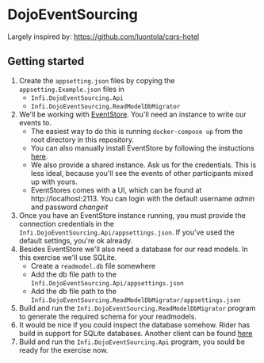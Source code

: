 # DojoEventSourcing
Largely inspired by: https://github.com/luontola/cqrs-hotel

## Getting started
1. Create the `appsetting.json` files by copying the `appsetting.Example.json` files in 
    * `Infi.DojoEventSourcing.Api`
    * `Infi.DojoEventSourcing.ReadModelDbMigrator`
2. We'll be working with [EventStore](https://eventstore.com/). You'll need an instance to write our events to. 
    * The easiest way to do this is running `docker-compose up` from the root directory in this repository. 
    * You can also manually install EventStore by following the instuctions [here](https://eventstore.com/docs/getting-started/?tabs=tabid-3%2Ctabid-dotnet-client%2Ctabid-dotnet-client-connect%2Ctabid-4).
    * We also provide a shared instance. Ask us for the credentials. This is less ideal, because you'll see the events of other participants mixed up with yours.
    * EventStores comes with a UI, which can be found at http://localhost:2113. You can login with the default username _admin_  and password _changeit_
3. Once you have an EventStore instance running, you must provide the connection credentials in the `Infi.DojoEventSourcing.Api/appsettings.json`. If you've used the default settings, you're ok already.
4. Besides EventStore we'll also need a database for our read models. In this exercise we'll use SQLite.
    * Create a `readmodel.db` file somewhere
    * Add the db file path to the `Infi.DojoEventSourcing.Api/appsettings.json`
    * Add the db file path to the `Infi.DojoEventSourcing.ReadModelDbMigrator/appsettings.json`
5. Build and run the `Infi.DojoEventSourcing.ReadModelDbMigrator` program to generate the required schema for your readmodels.
6. It would be nice if you could inspect the database somehow. Rider has build in support for SQLite databases. Another client can be found [here](https://sqlitebrowser.org/)
7. Build and run the `Infi.DojoEventSourcing.Api` program, you sould be ready for the exercise now.

